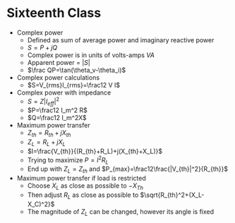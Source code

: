 # Sixteenth Class
* Complex power
  * Defined as sum of average power and imaginary reactive power
  * $S=P+jQ$
  * Complex power is in units of volts-amps $VA$
  * Apparent power = $|S|$
  * $\frac QP=\tan(\theta_v-\theta_i)$
* Complex power calculations
  * $S=V_{rms}I_{rms}=\frac12 V I$
* Complex power with impedance
  * $S=Z|I_{eff}|^2$
  * $P=\frac12 I_m^2 R$
  * $Q=\frac12 I_m^2X$
* Maximum power transfer
  * $Z_{th}=R_{th}+jX_{th}$
  * $Z_{L}=R_{L}+jX_{L}$
  * $I=\frac{V_{th}}{(R_{th}+R_L)+j(X_{th}+X_L)}$
  * Trying to maximize $P={I}^2R_L$
  * End up with $Z_L=Z_{th}$ and $P_{max}=\frac12\frac{|V_{th}|^2}{R_{th}}$
* Maximum power transfer if load is restricted
  * Choose $X_L$ as close as possible to $-X_{Th}$
  * Then adjust $R_L$ as close as possible to $\sqrt{R_{th}^2+(X_L-X_C)^2}$
  * The magnitude of $Z_L$ can be changed, however its angle is fixed